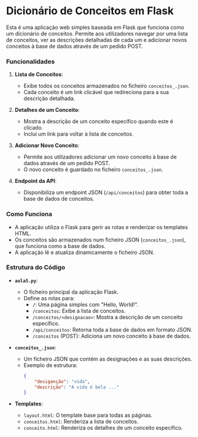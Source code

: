 # Dicionário de Conceitos em Flask

Esta é uma aplicação web simples baseada em Flask que funciona como um dicionário de conceitos. Permite aos utilizadores navegar por uma lista de conceitos, ver as descrições detalhadas de cada um e adicionar novos conceitos à base de dados através de um pedido POST.

### Funcionalidades
1. **Lista de Conceitos**:
   - Exibe todos os conceitos armazenados no ficheiro `conceitos_.json`.
   - Cada conceito é um link clicável que redireciona para a sua descrição detalhada.

2. **Detalhes de um Conceito**:
   - Mostra a descrição de um conceito específico quando este é clicado.
   - Inclui um link para voltar à lista de conceitos.

3. **Adicionar Novo Conceito**:
   - Permite aos utilizadores adicionar um novo conceito à base de dados através de um pedido POST.
   - O novo conceito é guardado no ficheiro `conceitos_.json`.

4. **Endpoint da API**:
   - Disponibiliza um endpoint JSON (`/api/conceitos`) para obter toda a base de dados de conceitos.

### Como Funciona
- A aplicação utiliza o Flask para gerir as rotas e renderizar os templates HTML.
- Os conceitos são armazenados num ficheiro JSON (`conceitos_.json`), que funciona como a base de dados.
- A aplicação lê e atualiza dinamicamente o ficheiro JSON.

### Estrutura do Código
- **`aula5.py`**:
  - O ficheiro principal da aplicação Flask.
  - Define as rotas para:
    - `/`: Uma página simples com "Hello, World!".
    - `/conceitos`: Exibe a lista de conceitos.
    - `/conceitos/<designacao>`: Mostra a descrição de um conceito específico.
    - `/api/conceitos`: Retorna toda a base de dados em formato JSON.
    - `/conceitos` (POST): Adiciona um novo conceito à base de dados.

- **`conceitos_.json`**:
  - Um ficheiro JSON que contém as designações e as suas descrições.
  - Exemplo de estrutura:
    ```json
    {
        "desiganção": "vida",
        "descrição": "A vida é bela ..."
    }
    ```

- **Templates**:
  - `layout.html`: O template base para todas as páginas.
  - `conceitos.html`: Renderiza a lista de conceitos.
  - `conceito.html`: Renderiza os detalhes de um conceito específico.

